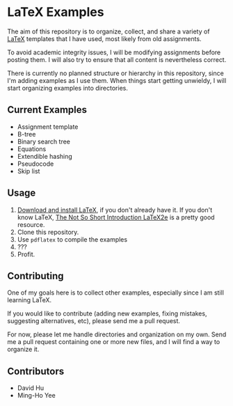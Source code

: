LaTeX Examples
==============

The aim of this repository is to organize, collect, and share a variety of [LaTeX](http://www.latex-project.org/) templates that I have used, most likely from old assignments.

To avoid academic integrity issues, I will be modifying assignments before posting them. I will also try to ensure that all content is nevertheless correct.

There is currently no planned structure or hierarchy in this repository, since I'm adding examples as I use them. When things start getting unwieldy, I will start organizing examples into directories.

Current Examples
----------------

* Assignment template
* B-tree
* Binary search tree
* Equations
* Extendible hashing
* Pseudocode
* Skip list

Usage
-----

1. [Download and install LaTeX](http://www.latex-project.org/ftp.html), if you don't already have it. If you don't know LaTeX, [The Not So Short Introduction LaTeX2e](http://tobi.oetiker.ch/lshort/lshort.pdf) is a pretty good resource.
2. Clone this repository.
3. Use `pdflatex` to compile the examples
4. ???
5. Profit.

Contributing
------------

One of my goals here is to collect other examples, especially since I am still learning LaTeX.

If you would like to contribute (adding new examples, fixing mistakes, suggesting alternatives, etc), please send me a pull request.

For now, please let me handle directories and organization on my own. Send me a pull request containing one or more new files, and I will find a way to organize it.

Contributors
------------

* David Hu
* Ming-Ho Yee
